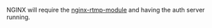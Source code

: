 NGINX will require the [nginx-rtmp-module](https://github.com/arut/nginx-rtmp-module) and having the auth server running.

